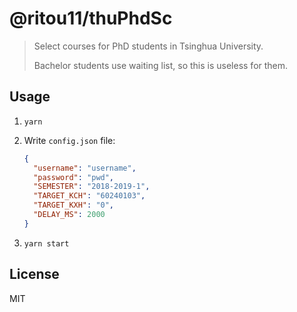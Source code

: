 # @ritou11/thuPhdSc

> Select courses for PhD students in Tsinghua University.
>
> Bachelor students use waiting list, so this is useless for them.

## Usage
1. `yarn`

2. Write `config.json` file:

   ```json
   {
     "username": "username",
     "password": "pwd",
     "SEMESTER": "2018-2019-1",
     "TARGET_KCH": "60240103",
     "TARGET_KXH": "0",
     "DELAY_MS": 2000
   }
   ```

3. `yarn start`

## License

MIT
